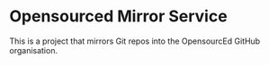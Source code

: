 # Opensourced Mirror Service

This is a project that mirrors Git repos into the OpensourcEd GitHub organisation.